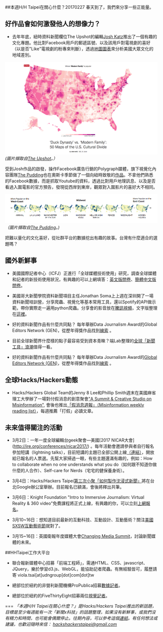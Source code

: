 ##本週H/H Taipei在關心什麼？20170227
春天到了，我們來分享一些正能量。

## 好作品會如何激發他人的想像力？

- 去年年底，紐時資料新聞欄位The Upshot的編輯[Josh Katz](https://twitter.com/jshkatz?lang=en)推出了一個有趣的文化專題。他比對Facebook用戶的郵遞區號、以及該用戶對電視劇的喜好（以是否"Like"電視劇的粉專來判斷），透過[地圖圖表](https://www.nytimes.com/interactive/2016/12/26/upshot/duck-dynasty-vs-modern-family-television-maps.html)來分析美國大眾文化的地域差別。 

 ![電視劇的喜好分布](/img/2017/drama-divided.png?raw=true "drama divided.")
 *(圖片擷取自[The Upshot](https://www.nytimes.com/interactive/2016/12/26/upshot/duck-dynasty-vs-modern-family-television-maps.html)。）*
 
 
 受到Josh作品的啟發，操作Facebook廣告行銷的Polygraph媒體，旗下視覺化內容團隊[The Pudding](https://pudding.cool/)也在奧斯卡季節做了一個向紐時致敬的[作品](https://pudding.cool/2017/02/oscars_so_mapped/index.html)。不拿他們熟悉的Facebook數據，而是抓取Youtube的資料，透過比對用戶地理訊息、以及是否看過入圍電影的官方預告，發現從西岸到東岸，觀眾對入圍影片的喜好大不相同。

 ![奧斯卡提名影片的喜好分布](/img/2017/geography-of-nominees.png?raw=true "geography of oscar nominees.")
 *（圖片擷取自[The Pudding](https://pudding.cool/2017/02/oscars_so_mapped/index.html)。)*
 
 
 把難以量化的文化喜好，從社群平台的數據挖出有趣的故事。台灣有什麼適合的選題嗎？
 
 
## 國外新鮮事

- 美國國際記者中心（ICFJ）正進行「全球媒體技術使用」研究，調查全球媒體和記者的新技術使用狀況，有興趣的可以上網填答：[英文版問卷](https://goo.gl/NCveAD)、[簡體中文版問卷](https://goo.gl/PHUPp1)。

- 美國哥大新聞學院資料新聞項目主任Jonathan Soma上上週在深圳開了一場資料新聞培訓營，分享爬蟲、視覺化等基本常用工具，還以Spotify的API做示範，帶你實際走一遍用python爬蟲。分享會的影音放在[騰訊視頻](https://v.qq.com/x/page/d0022ynmll8.html)，文字版整理在[這裡](https://goo.gl/o94AEW)。

- 好的資料新聞作品有什麼共同點？ 每年舉辦Data Journalism Award的Global Editors Network (GEN)，從歷年得獎作品找到[線索](http://datadrivenjournalism.net/news_and_analysis/what_makes_a_winning_data_story?utm_source=API+Need+to+Know+newsletter&utm_campaign=a2deb598b0-EMAIL_CAMPAIGN_2017_02_21&utm_medium=email&utm_term=0_e3bf78af04-a2deb598b0-38065925) 。

- 目前全球新聞界什麼樣的點子最容易受到資本青睞？端Lab整理的[全球「新聞工具」浪潮](https://www.facebook.com/initiumlab/posts/2238898216336255)值得一看。

- 好的資料新聞作品有什麼共同點？ 每年舉辦Data Journalism Award的[Global Editors Network (GEN)](https://www.globaleditorsnetwork.org/)，從歷年得獎作品找到[線索](http://datadrivenjournalism.net/news_and_analysis/what_makes_a_winning_data_story?utm_source=API+Need+to+Know+newsletter&utm_campaign=a2deb598b0-EMAIL_CAMPAIGN_2017_02_21&utm_medium=email&utm_term=0_e3bf78af04-a2deb598b0-38065925) 。


## 全球Hacks/Hackers動態

- Hacks/Hackers Global Team的Jenny 8 Lee和Phillip Smith週末在美國麻省理工大學辦了一場對付假消息的創意聚會["A Summit & Creative Studio on Misinformation"](http://www.misinfocon.com/), 會後也推出[「假消息週報」（Misinformation weekly reading list）](https://medium.com/misinfocon/misinfocon-your-weekly-reading-list-8d89c2dcb58a#.7sowjcre6)，每週推薦「打假」必讀文章。


## 未來值得關注的活動

- 3月2日：一年一度全球編輯台geek聚會—美國[2017 NICAR大會] (http://ire.org/conferences/nicar2017/) 。每年活動會邀請參與者自行報名參加短講（lightning talks），目前短講的主題已全部公開上線[（連結）](http://lightningtalks.ire.org/)，開放給已報名的人票選。先幫大家掃過一眼，有些主題還滿有趣的，例如：How to collaborate when no one understands what you do（如何跟不知道你做什麼的人合作）、Self-care for Nerds（宅宅的健保養身術）。

- 3月4日：Hacks/Hackers Taipei[第三次小聚「如何製作沈浸式新聞」](http://hackshackers.taipei)將在台北Google辦公室舉辦。目前報名已額滿，會後將釋出共筆。

- 3月6日：Knight Foundation "Intro to Immersive Journalism: Virtual Reality & 360 video"免費課程將正式上線，有興趣的你，可以立刻[上網報名](http://journalismcourses.org/VR36017.html)。

- 3月10~16日：想知道目前最新的互動科技、互動設計、互動藝術？關注[美國SXSW互動藝術節](https://www.sxsw.com/festivals/interactive/)就對了。

- 3月15~16日：英國衛報年度媒體大會[Changing Media Summit](https://www.theguardian.com/media/changing-media-summit)，討論新聞媒體的未來。

##HHTaipei工作大平台 
- 聯合報新媒體中心招募「前端工程師」，需通HTML、CSS、javascript、JQuery，樂於學習d3.js、WebGL，能協助記者爬蟲。有無經驗皆可，履歷請寄 viola.tsai[at]udngroup[dot]com[dot]tw

- 總部位於紐約的非營利新聞機構ProPublica招募[數據記者](https://www.propublica.org/atpropublica/item/propublica-is-hiring-a-data-reporter-for-propublica-illinois)。

- 總部位於紐約的FiveThirtyEight招募兩位[視覺記者](https://jobs.disneycareers.com/job/new-york/visual-journalist-web-developer-ii-fivethirtyeight/391/4002773)。

===
*「本週H/H Taipei在關心什麼？」是Hacks/Hackers Taipei推出的新話題，目標是至少每週能有一次「新聞x科技」的話題整理，如果沒有新鮮事，或我們沒有精力和時間，也可能會偶爾停止。往期內容，可以參考這個[連結](https://github.com/hackshackerstaipei/newsletter)。有任何想法或建議，也歡迎隨時來信： <hackshackerstaipei@gmail.com>*
